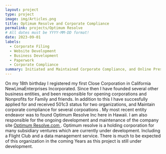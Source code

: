 ```yaml
---
layout: project
type: project
image: img/Articles.png
title: Optimum Resolve and Corporate Compliance
permalink: projects/Optimum Resolve
# All dates must be YYYY-MM-DD format!
date: 2023-09-01
labels:
  - Corporate Filing
  - Website Development
  - Business Development
  - Paperwork
  - Corporate Compliance
summary: Initiated and Maintained Corporate Compliance, and Online Presence.
---
```

 
On my 18th birthday I registered my first Close Corporation in California NewLimaEnterprises Incorporated. Since then I have founded several other business entities, and been responsible for opening corporations and Nonprofits for Family and friends. In addition to this I have succesfully applied for and received 501c3 status for two organizations, and Maintain corporate compliance for several corpoations . My most recent entity endeavor was to found Optimum Resolve Inc here in Hawaii. I am also responsible for the ongoing development and maintenance of the company site <a href="https://optimumresolve.com/">Optimum Resolve.com </a>. Optimum resolve is a holding corporation for many subsidiary ventures which are currently under development. Including a Flight Club and a data management service. There is much to be expected of this organization in the coming Years as this project is still under development.

